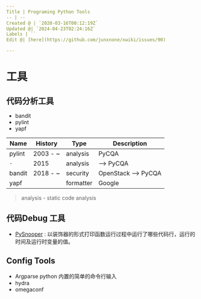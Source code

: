 ```yaml
---
Title | Programing Python Tools
-- | --
Created @ | `2020-03-16T00:12:19Z`
Updated @| `2024-04-23T02:24:16Z`
Labels | ``
Edit @| [here](https://github.com/junxnone/xwiki/issues/90)

---
```

# 工具


## 代码分析工具
- bandit
- pylint
- yapf

Name | History | Type | Description
-- | -- | -- | --
pylint | 2003 - ~ | analysis | PyCQA
 `-` | 2015 | analysis | --> PyCQA
bandit | 2018 - ~  | security | OpenStack --> PyCQA
yapf |  | formatter | Google

> analysis - static code analysis

## 代码Debug 工具
- [PySnooper](https://github.com/cool-RR/PySnooper) : 以装饰器的形式打印函数运行过程中运行了哪些代码行，运行的时间及运行时变量的值。


## Config Tools
- Argparse python 内置的简单的命令行输入
- hydra
- omegaconf
